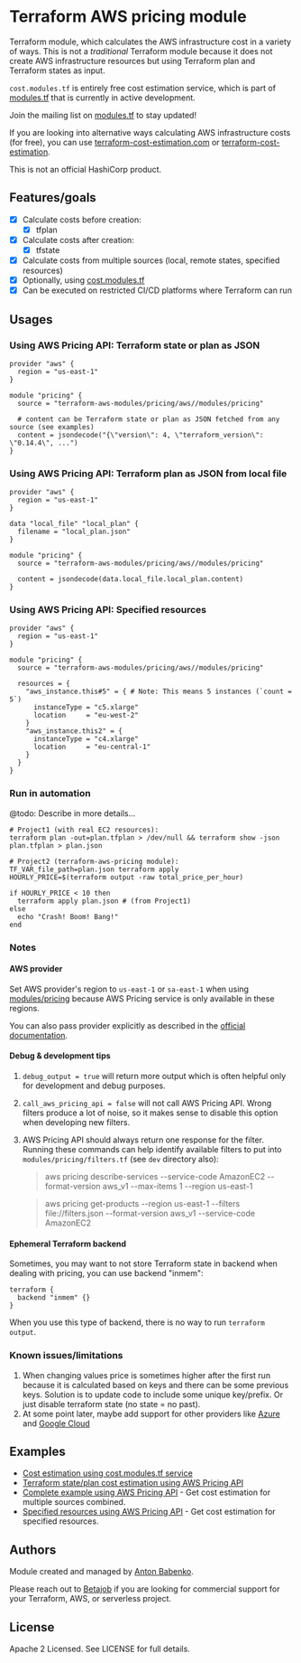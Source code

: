 # Terraform AWS pricing module

Terraform module, which calculates the AWS infrastructure cost in a variety of ways. This is not a _traditional_ Terraform module because it does not create AWS infrastructure resources but using Terraform plan and Terraform states as input.

`cost.modules.tf` is entirely free cost estimation service, which is part of [modules.tf](https://modules.tf) that is currently in active development.

Join the mailing list on [modules.tf](https://modules.tf) to stay updated!

If you are looking into alternative ways calculating AWS infrastructure costs (for free), you can use [terraform-cost-estimation.com](https://www.terraform-cost-estimation.com) or [terraform-cost-estimation](https://github.com/antonbabenko/terraform-cost-estimation).

This is not an official HashiCorp product.

## Features/goals

- [x] Calculate costs before creation:
  - [x] tfplan
- [x] Calculate costs after creation:
  - [x] tfstate
- [x] Calculate costs from multiple sources (local, remote states, specified resources)
- [x] Optionally, using [cost.modules.tf](https://cost.modules.tf/)
- [x] Can be executed on restricted CI/CD platforms where Terraform can run

## Usages

### Using AWS Pricing API: Terraform state or plan as JSON

```hcl
provider "aws" {
  region = "us-east-1"
}

module "pricing" {
  source = "terraform-aws-modules/pricing/aws//modules/pricing"
  
  # content can be Terraform state or plan as JSON fetched from any source (see examples)
  content = jsondecode("{\"version\": 4, \"terraform_version\": \"0.14.4\", ...")
}
```

### Using AWS Pricing API: Terraform plan as JSON from local file

```hcl
provider "aws" {
  region = "us-east-1"
}

data "local_file" "local_plan" {
  filename = "local_plan.json"
}

module "pricing" {
  source = "terraform-aws-modules/pricing/aws//modules/pricing"
  
  content = jsondecode(data.local_file.local_plan.content)
}
```

### Using AWS Pricing API: Specified resources

```hcl
provider "aws" {
  region = "us-east-1"
}

module "pricing" {
  source = "terraform-aws-modules/pricing/aws//modules/pricing"
  
  resources = {
    "aws_instance.this#5" = { # Note: This means 5 instances (`count = 5`)
      instanceType = "c5.xlarge"
      location     = "eu-west-2"
    }
    "aws_instance.this2" = {
      instanceType = "c4.xlarge"
      location     = "eu-central-1"
    }
  }
}
```

### Run in automation

@todo: Describe in more details...

```shell
# Project1 (with real EC2 resources):
terraform plan -out=plan.tfplan > /dev/null && terraform show -json plan.tfplan > plan.json

# Project2 (terraform-aws-pricing module):
TF_VAR_file_path=plan.json terraform apply
HOURLY_PRICE=$(terraform output -raw total_price_per_hour)

if HOURLY_PRICE < 10 then
  terraform apply plan.json # (from Project1)
else
  echo "Crash! Boom! Bang!"
end
```

### Notes

#### AWS provider

Set AWS provider's region to `us-east-1` or `sa-east-1` when using [modules/pricing](https://github.com/terraform-aws-modules/terraform-aws-pricing/tree/master/modules/pricing) because AWS Pricing service is only available in these regions.

You can also pass provider explicitly as described in the [official documentation](https://www.terraform.io/docs/modules/providers.html#passing-providers-explicitly). 


#### Debug & development tips

1. `debug_output = true` will return more output which is often helpful only for development and debug purposes.

2. `call_aws_pricing_api = false` will not call AWS Pricing API. Wrong filters produce a lot of noise, so it makes sense to disable this option when developing new filters.

3. AWS Pricing API should always return one response for the filter. Running these commands can help identify available filters to put into `modules/pricing/filters.tf` (see `dev` directory also):

    > aws pricing describe-services --service-code AmazonEC2 --format-version aws_v1 --max-items 1 --region us-east-1

    > aws pricing get-products --region us-east-1 --filters file://filters.json --format-version aws_v1 --service-code AmazonEC2


#### Ephemeral Terraform backend

Sometimes, you may want to not store Terraform state in backend when dealing with pricing, you can use backend "inmem":

```hcl
terraform {
  backend "inmem" {}
}
```

When you use this type of backend, there is no way to run `terraform output`.


### Known issues/limitations

1. When changing values price is sometimes higher after the first run because it is calculated based on keys and there can be some previous keys. Solution is to update code to include some unique key/prefix. Or just disable terraform state (no state = no past).
2. At some point later, maybe add support for other providers like [Azure](http://davecallan.com/azure-price-api-examples/) and [Google Cloud](https://stackoverflow.com/questions/59048071/how-to-get-gcp-pricing-list-from-catalogue-api)


## Examples

* [Cost estimation using cost.modules.tf service](https://github.com/terraform-aws-modules/terraform-aws-pricing/tree/master/examples/cost.modules.tf)
* [Terraform state/plan cost estimation using AWS Pricing API](https://github.com/terraform-aws-modules/terraform-aws-pricing/tree/master/examples/pricing-terraform-state-and-plan)
* [Complete example using AWS Pricing API](https://github.com/terraform-aws-modules/terraform-aws-pricing/tree/master/examples/complete) - Get cost estimation for multiple sources combined.
* [Specified resources using AWS Pricing API](https://github.com/terraform-aws-modules/terraform-aws-pricing/tree/master/examples/pricing-resources) - Get cost estimation for specified resources.


<!-- BEGINNING OF PRE-COMMIT-TERRAFORM DOCS HOOK -->

<!-- END OF PRE-COMMIT-TERRAFORM DOCS HOOK -->

## Authors

Module created and managed by [Anton Babenko](https://github.com/antonbabenko).

Please reach out to [Betajob](https://www.betajob.com/) if you are looking for commercial support for your Terraform, AWS, or serverless project.


## License

Apache 2 Licensed. See LICENSE for full details.
